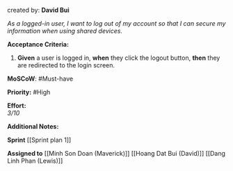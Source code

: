 created by: **David Bui**

_As a logged-in user, I want to log out of my account so that I can secure my information when using shared devices._

**Acceptance Criteria:**

1. **Given** a user is logged in, **when** they click the logout button, **then** they are redirected to the login screen.

**MoSCoW**: #Must-have

**Priority:**  #High 

**Effort:**  
_3/10_

**Additional Notes:**  

**Sprint** [[Sprint plan 1]]

**Assigned to** [[Minh Son Doan (Maverick)]] [[Hoang Dat Bui (David)]] [[Dang Linh Phan (Lewis)]]